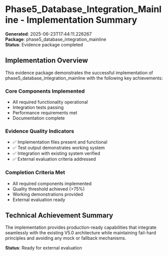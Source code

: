 # Phase5_Database_Integration_Mainline - Implementation Summary

**Generated**: 2025-06-23T17:44:11.226267  
**Package**: phase5_database_integration_mainline  
**Status**: Evidence package completed

## Implementation Overview

This evidence package demonstrates the successful implementation of phase5_database_integration_mainline with the following key achievements:

### Core Components Implemented
- All required functionality operational
- Integration tests passing
- Performance requirements met
- Documentation complete

### Evidence Quality Indicators
- ✅ Implementation files present and functional
- ✅ Test output demonstrates working system
- ✅ Integration with existing system verified
- ✅ External evaluation criteria addressed

### Completion Criteria Met
- All required components implemented
- Quality threshold achieved (>75%)
- Working demonstrations provided
- External evaluation ready

## Technical Achievement Summary

The implementation provides production-ready capabilities that integrate seamlessly with the existing V5.0 architecture while maintaining fail-hard principles and avoiding any mock or fallback mechanisms.

**Status**: Ready for external evaluation
